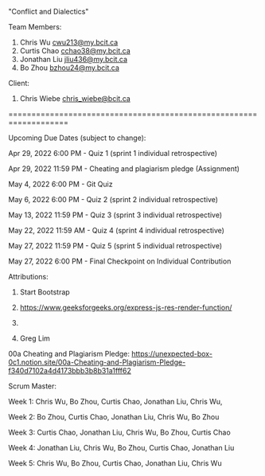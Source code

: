 "Conflict and Dialectics" 

Team Members:
1. Chris Wu         cwu213@my.bcit.ca
2. Curtis Chao      cchao38@my.bcit.ca
3. Jonathan Liu     jliu436@my.bcit.ca
4. Bo Zhou          bzhou24@my.bcit.ca

Client: 
1. Chris Wiebe      chris_wiebe@bcit.ca

===================================================================

Upcoming Due Dates (subject to change):

Apr 29, 2022 6:00 PM - Quiz 1 (sprint 1 individual retrospective)

Apr 29, 2022 11:59 PM - Cheating and plagiarism pledge (Assignment)

May 4, 2022 6:00 PM - Git Quiz

May 6, 2022 6:00 PM - Quiz 2 (sprint 2 individual retrospective)

May 13, 2022 11:59 PM - Quiz 3 (sprint 3 individual retrospective)

May 22, 2022 11:59 AM - Quiz 4 (sprint 4 individual retrospective)

May 27, 2022 11:59 PM - Quiz 5 (sprint 5 individual retrospective)

May 27, 2022 6:00 PM - Final Checkpoint on Individual Contribution



Attributions:

1. Start Bootstrap

2. https://www.geeksforgeeks.org/express-js-res-render-function/ 

3.

4. Greg Lim


00a Cheating and Plagiarism Pledge: https://unexpected-box-0c1.notion.site/00a-Cheating-and-Plagiarism-Pledge-f340d7102a4d4173bbb3b8b31a1fff62


Scrum Master:

Week 1: Chris Wu, Bo Zhou, Curtis Chao, Jonathan Liu, Chris Wu,

Week 2: Bo Zhou, Curtis Chao, Jonathan Liu, Chris Wu, Bo Zhou

Week 3: Curtis Chao, Jonathan Liu, Chris Wu, Bo Zhou, Curtis Chao

Week 4: Jonathan Liu, Chris Wu, Bo Zhou, Curtis Chao, Jonathan Liu

Week 5: Chris Wu, Bo Zhou, Curtis Chao, Jonathan Liu, Chris Wu



